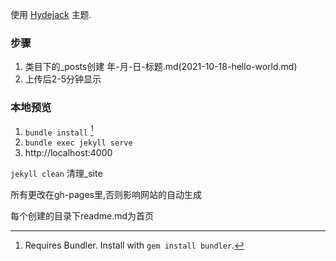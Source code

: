 
使用 [Hydejack](https://hydejack.com/) 主题.




### 步骤
1. 类目下的_posts创建 年-月-日-标题.md(2021-10-18-hello-world.md)
2. 上传后2-5分钟显示



### 本地预览

1. `bundle install` [^1]
2. `bundle exec jekyll serve`
3. http://localhost:4000

`jekyll clean` 清理_site

所有更改在gh-pages里,否则影响网站的自动生成

每个创建的目录下readme.md为首页

[^1]: Requires Bundler. Install with `gem install bundler`.